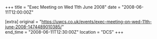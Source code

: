 +++
title = "Exec Meeting on Wed 11th June 2008"
date = "2008-06-11T12:00:00Z"

[extra]
original = "https://uwcs.co.uk/events/exec-meeting-on-wed-11th-june-2008-1474489010385/"    
end_time = "2008-06-11T12:30:00Z"
location = "DCS"
+++



